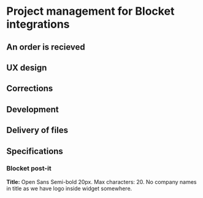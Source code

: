 # Project management for Blocket integrations

## An order is recieved

## UX design

## Corrections

## Development

## Delivery of files

## Specifications

### Blocket post-it
**Title:** Open Sans Semi-bold 20px. Max characters: 20. No company names in title as we have logo inside widget somewhere.
